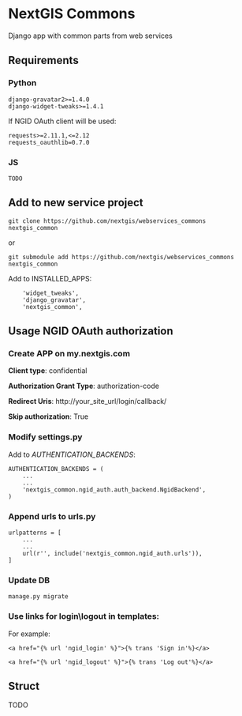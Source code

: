# NextGIS Commons
Django app with common parts from web services


## Requirements

### Python
```
django-gravatar2>=1.4.0
django-widget-tweaks>=1.4.1
```

If NGID OAuth client will be used:
```
requests>=2.11.1,<=2.12
requests_oauthlib=0.7.0
```

### JS
```
TODO
```


## Add to new service project

```
git clone https://github.com/nextgis/webservices_commons nextgis_common
```
or
```
git submodule add https://github.com/nextgis/webservices_commons nextgis_common
```

Add to INSTALLED_APPS:
```
    'widget_tweaks',
    'django_gravatar',
    'nextgis_common',
```

## Usage NGID OAuth authorization
### Create APP on my.nextgis.com
**Client type**: confidential

**Authorization Grant Type**: authorization-code

**Redirect Uris**: http://your_site_url/login/callback/

**Skip authorization**: True


### Modify settings.py
Add to _AUTHENTICATION_BACKENDS_:
```
AUTHENTICATION_BACKENDS = (
    ...
    ... 
    'nextgis_common.ngid_auth.auth_backend.NgidBackend',
)
```



### Append urls to urls.py
```
urlpatterns = [
    ... 
    ...
    url(r'', include('nextgis_common.ngid_auth.urls')),
]
```

### Update DB
```
manage.py migrate
```
 
### Use links for login\logout in templates:
For example:
```
<a href="{% url 'ngid_login' %}">{% trans 'Sign in'%}</a>
```

```
<a href="{% url 'ngid_logout' %}">{% trans 'Log out'%}</a>
```

## Struct
TODO